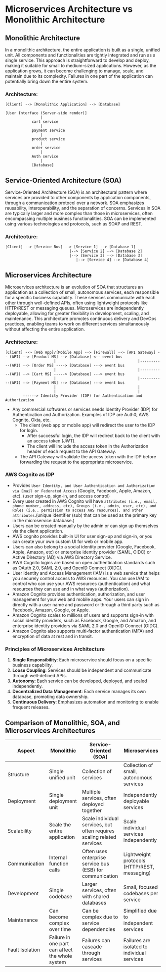 # Microservices Architecture vs Monolithic Architecture

## Monolithic Architecture

In a monolithic architecture, the entire application is built as a single, unified unit. All components and functionalities are tightly integrated and run as a single service. This approach is straightforward to develop and deploy, making it suitable for small to medium-sized applications. However, as the application grows, it can become challenging to manage, scale, and maintain due to its complexity. Failures in one part of the application can potentially bring down the entire system.

### Architecture:

```
[Client] --> [Monolithic Application] --> [Database]

[User Interface (Server-side render)]
                |
            cart service
                |
            payment service
                |
            product service
                |
            order service
                |
            Auth service
                |
            [Database]

```

## Service-Oriented Architecture (SOA)

Service-Oriented Architecture (SOA) is an architectural pattern where services are provided to other components by application components, through a communication protocol over a network. SOA emphasizes reusability, interoperability, and the separation of concerns. Services in SOA are typically larger and more complex than those in microservices, often encompassing multiple business functionalities. SOA can be implemented using various technologies and protocols, such as SOAP and REST.

### Architecture:

```
[Client] --> [Service Bus] --> [Service 1] --> [Database 1]
                             |--> [Service 2] --> [Database 2]
                             |--> [Service 3] --> [Database 3]
                                |--> [Service 4] --> [Database 4]
```

## Microservices Architecture

Microservices architecture is an evolution of SOA that structures an application as a collection of small, autonomous services, each responsible for a specific business capability. These services communicate with each other through well-defined APIs, often using lightweight protocols like HTTP/REST or messaging queues. Microservices are independently deployable, allowing for greater flexibility in development, scaling, and maintenance. This architecture promotes continuous delivery and DevOps practices, enabling teams to work on different services simultaneously without affecting the entire application.

### Architecture:

```
[Client] --> [Web App]/[Mobile App] --> [Firewall] --> [API Gateway] -- (API) --> [Product MS] --> [Database] <-- event bus
                      |                                     |-----------(API) --> [Order MS] ----> [Database] ---> event bus
                      |                                     |-----------(API) --> [Cart MS] -----> [Database] ---> event bus
                      |                                     |-----------(API) --> [Payment MS] --> [Database] ---> event bus
                      |                                     |
                      |                                     |
        ------> Identity Provider (IDP) for Authentication and Authorization
```

- Any commercial softwares or services needs Identity Provider (IDP) for Authentication and Authorization. Examples of IDP are Auth0, AWS Cognito, Okta, etc.
  - The client (web app or mobile app) will redirect the user to the IDP for login.
    - After successful login, the IDP will redirect back to the client with an access token (JWT).
    - The client will include the access token in the Authorization header of each request to the API Gateway.
  - The API Gateway will validate the access token with the IDP before forwarding the request to the appropriate microservice.

### AWS Cognito as IDP

- Provides `User Identity, and User Authentication and Authorization via Email or Federated Access` (Google, Facebook, Apple, Amazon, etc). (user sign-up, sign-in, and access control)
- Every user created in AWS Cognito will have `attributes (i.e., email, phone number, address, etc), Groups (i.e., admin, user, etc), and Roles (i.e., permission to access AWS resources), and other attributes`.(unique identifier (sub) that can be used as the primary key in the microservice database.)
- Users can be created manually by the admin or can sign up themselves via the client application.
- AWS cognito provides built-in UI for user sign-up and sign-in, or you can create your own custom UI for web or mobile app.
- Users can also belong to a social identity provider (Google, Facebook, Apple, Amazon, etc) or enterprise identity provider (SAML, OIDC) or Active Directory (AD) via AWS Directory Service.
- AWS Cognito logins are based on open authentication standards such as OAuth 2.0, SAML 2.0, and OpenID Connect (OIDC).
- User Identity and Access Management (IAM) is a web service that helps you securely control access to AWS resources. You can use IAM to control who can use your AWS resources (authentication) and what resources they can use and in what ways (authorization).
- Amazon Cognito provides authentication, authorization, and user management for your web and mobile apps. Your users can sign in directly with a user name and password or through a third party such as Facebook, Amazon, Google, or Apple.
- Amazon Cognito scales to millions of users and supports sign-in with social identity providers, such as Facebook, Google, and Amazon, and enterprise identity providers via SAML 2.0 and OpenID Connect (OIDC).
- Amazon Cognito also supports multi-factor authentication (MFA) and encryption of data at rest and in transit.

### Principles of Microservices Architecture

1. **Single Responsibility**: Each microservice should focus on a specific business capability.
2. **Loose Coupling**: Services should be independent and communicate through well-defined APIs.
3. **Autonomy**: Each service can be developed, deployed, and scaled independently.
4. **Decentralized Data Management**: Each service manages its own database, promoting data ownership.
5. **Continuous Delivery**: Emphasizes automation and monitoring to enable frequent releases.

## Comparison of Monolithic, SOA, and Microservices Architectures

| Aspect          | Monolithic                                      | Service-Oriented (SOA)                                                 | Microservices                                |
| --------------- | ----------------------------------------------- | ---------------------------------------------------------------------- | -------------------------------------------- |
| Structure       | Single unified unit                             | Collection of services                                                 | Collection of small, autonomous services     |
| Deployment      | Single deployment unit                          | Multiple services, often deployed together                             | Independently deployable services            |
| Scalability     | Scale the entire application                    | Scale individual services, but often requires scaling related services | Scale individual services independently      |
| Communication   | Internal function calls                         | Often uses enterprise service bus (ESB) for communication              | Lightweight protocols (HTTP/REST, messaging) |
| Development     | Single codebase                                 | Larger services, often with shared databases                           | Small, focused codebases per service         |
| Maintenance     | Can become complex over time                    | Can be complex due to service dependencies                             | Simplified due to independent services       |
| Fault Isolation | Failure in one part can affect the whole system | Failures can cascade through services                                  | Failures are isolated to individual services |
